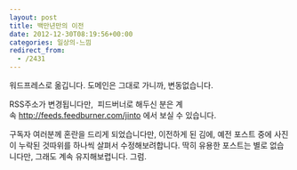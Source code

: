 ```yaml
---
layout: post
title: 백만년만의 이전
date: 2012-12-30T08:19:56+00:00
categories: 일상의-느낌
redirect_from:
  - /2431
---
```


워드프레스로 옮깁니다. 도메인은 그대로 가니까, 변동없습니다.

RSS주소가 변경됩니다만,  피드버너로 해두신 분은 계속 <a href="http://feeds.feedburner.com/jinto">http://feeds.feedburner.com/jinto</a> 에서 보실 수 있습니다.

구독자 여러분께 혼란을 드리게 되었습니다만, 이전하게 된 김에, 예전 포스트 중에 사진이 누락된 것따위를 하나씩 살펴서 수정해보려합니다. 딱히 유용한 포스트는 별로 없습니다만, 그래도 계속 유지해보렵니다. 그럼.
